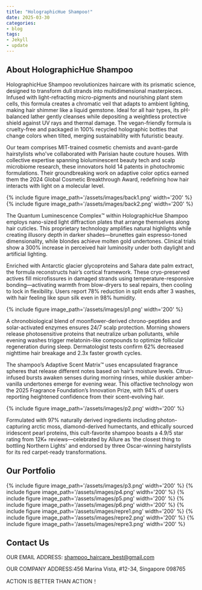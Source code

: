 ```yaml
---
title: "HolographicHue Shampoo!"
date: 2025-03-30
categories:
- blog
tags:
- Jekyll
- update
---
```


## About HolographicHue Shampoo

HolographicHue Shampoo revolutionizes haircare with its prismatic science, designed to transform dull strands into multidimensional masterpieces. Infused with light-refracting micro-pigments and nourishing plant stem cells, this formula creates a chromatic veil that adapts to ambient lighting, making hair shimmer like a liquid gemstone. Ideal for all hair types, its pH-balanced lather gently cleanses while depositing a weightless protective shield against UV rays and thermal damage. The vegan-friendly formula is cruelty-free and packaged in 100% recycled holographic bottles that change colors when tilted, merging sustainability with futuristic beauty.

Our team comprises MIT-trained cosmetic chemists and avant-garde hairstylists who've collaborated with Parisian haute couture houses. With collective expertise spanning bioluminescent beauty tech and scalp microbiome research, these innovators hold 14 patents in photochromic formulations. Their groundbreaking work on adaptive color optics earned them the 2024 Global Cosmetic Breakthrough Award, redefining how hair interacts with light on a molecular level.

{% include figure image_path='/assets/images/back1.png' width='200' %}
{% include figure image_path='/assets/images/back2.png' width='200' %}

The Quantum Luminescence Complex™ within HolographicHue Shampoo employs nano-sized light diffraction plates that arrange themselves along hair cuticles. This proprietary technology amplifies natural highlights while creating illusory depth in darker shades—brunettes gain espresso-toned dimensionality, while blondes achieve molten gold undertones. Clinical trials show a 300% increase in perceived hair luminosity under both daylight and artificial lighting.

Enriched with Antarctic glacier glycoproteins and Sahara date palm extract, the formula reconstructs hair’s cortical framework. These cryo-preserved actives fill microfissures in damaged strands using temperature-responsive bonding—activating warmth from blow-dryers to seal repairs, then cooling to lock in flexibility. Users report 78% reduction in split ends after 3 washes, with hair feeling like spun silk even in 98% humidity.

{% include figure image_path='/assets/images/p1.png' width='200' %}

A chronobiological blend of moonflower-derived chrono-peptides and solar-activated enzymes ensures 24/7 scalp protection. Morning showers release photosensitive proteins that neutralize urban pollutants, while evening washes trigger melatonin-like compounds to optimize follicular regeneration during sleep. Dermatologist tests confirm 62% decreased nighttime hair breakage and 2.3x faster growth cycles.

The shampoo’s Adaptive Scent Matrix™ uses encapsulated fragrance spheres that release different notes based on hair’s moisture levels. Citrus-infused bursts awaken senses during morning rinses, while duskier amber-vanilla undertones emerge for evening wear. This olfactive technology won the 2025 Fragrance Foundation’s Innovation Prize, with 94% of users reporting heightened confidence from their scent-evolving hair.

{% include figure image_path='/assets/images/p2.png' width='200' %}

Formulated with 97% naturally derived ingredients including photon-capturing arctic moss, diamond-derived humectants, and ethically sourced iridescent pearl proteins, this cult-favorite shampoo boasts a 4.9/5 star rating from 12K+ reviews—celebrated by Allure as 'the closest thing to bottling Northern Lights' and endorsed by three Oscar-winning hairstylists for its red carpet-ready transformations.

## Our Portfolio

{% include figure image_path='/assets/images/p3.png' width='200' %}
{% include figure image_path='/assets/images/p4.png' width='200' %}
{% include figure image_path='/assets/images/p5.png' width='200' %}
{% include figure image_path='/assets/images/p6.png' width='200' %}
{% include figure image_path='/assets/images/repre1.png' width='200' %}
{% include figure image_path='/assets/images/repre2.png' width='200' %}
{% include figure image_path='/assets/images/repre3.png' width='200' %}

## Contact Us

OUR EMAIL ADDRESS: shampoo_haircare_best@gmail.com

OUR COMPANY ADDRESS:456 Marina Vista, #12-34, Singapore 098765

ACTION IS BETTER THAN ACTION！
